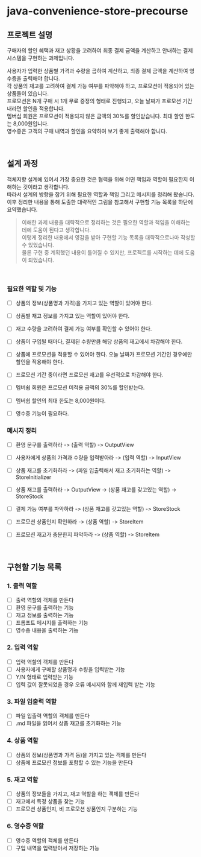 # java-convenience-store-precourse
## 프로젝트 설명
구매자의 할인 혜택과 재고 상황을 고려하여 최종 결제 금액을 계산하고 안내하는 결제 시스템을 구현하는 과제입니다.

사용자가 입력한 상품별 가격과 수량을 곱하여 계산하고, 최종 결제 금액을 계산하여 영수증을 출력해야 합니다.  
각 상품의 재고를 고려하여 결제 가능 여부를 파악해야 하고, 프로모션이 적용되어 있는 상품들이 있습니다.  
프로모션은 N개 구매 시 1개 무료 증정의 형태로 진행되고, 오늘 날짜가 프로모션 기간 내라면 할인을 적용합니다.  
멤버십 회원은 프로모션이 적용되지 않은 금액의 30%를 할인받습니다. 최대 할인 한도는 8,000원입니다.  
영수증은 고객의 구매 내역과 할인을 요약하여 보기 좋게 출력해야 합니다.

<br>

## 설계 과정
객체지향 설계에 있어서 가장 중요한 것은 협력을 위해 어떤 책임과 역할이 필요한지 이해하는 것이라고 생각합니다.  
따라서 설계의 방향을 잡기 위해 필요한 역할과 책임 그리고 메시지를 정리해 봤습니다.  
이후 정리한 내용을 통해 도출한 대략적인 그림을 참고해서 구현할 기능 목록을 하단에 요약했습니다.


> 이해한 과제 내용을 대략적으로 정리하는 것은 필요한 역할과 책임을 이해하는 데에 도움이 된다고 생각합니다.  
> 이렇게 정리한 내용에서 영감을 받아 구현할 기능 목록을 대략적으로나마 작성할 수 있었습니다.  
> 물론 구현 중 계획했던 내용이 틀어질 수 있지만, 프로젝트를 시작하는 데에 도움이 되었습니다.

<br>

### 필요한 역할 및 기능
- [ ] 상품의 정보(상품명과 가격)을 가지고 있는 역할이 있어야 한다.
- [ ] 상품별 재고 정보를 가지고 있는 역할이 있어야 한다.
- [ ] 재고 수량을 고려하여 결제 가능 여부를 확인할 수 있어야 한다.
- [ ] 상품이 구입될 때마다, 결제된 수량만큼 해당 상품의 재고에서 차감해야 한다.
- [ ] 상품에 프로모션을 적용할 수 있어야 한다. 오늘 날짜가 프로모션 기간인 경우에만 할인을 적용해야 한다.
- [ ] 프로모션 기간 중이라면 프로모션 재고를 우선적으로 차감해야 한다.
- [ ] 멤버쉽 회원은 프로모션 미적용 금액의 30%를 할인받는다.
- [ ] 멤버쉽 할인의 최대 한도는 8,000원이다.
- [ ] 영수증 기능이 필요하다.


### 메시지 정리
- [ ] 환영 문구를 출력하라 -> (출력 역할) -> OutputView  
- [ ] 사용자에게 상품의 가격과 수량을 입력받아라 -> (입력 역할) -> InputView  
- [ ] 상품 재고를 초기화하라 -> (파일 입출력해서 재고 초기화하는 역할) -> StoreInitializer  
- [ ] 상품 재고를 출력하라 -> OutputView -> (상품 재고를 갖고있는 역할) -> StoreStock  
- [ ] 결제 가능 여부를 파악하라 -> (상품 재고를 갖고있는 역할) -> StoreStock  
- [ ] 프로모션 상품인지 확인하라 -> (상품 역할) -> StoreItem  
- [ ] 프로모션 재고가 충분한지 파악하라 -> (상품 역할) -> StoreItem


<br>


## 구현할 기능 목록
### 1. 출력 역할
- [ ] 출력 역할의 객체를 만든다
- [ ] 환영 문구를 출력하는 기능
- [ ] 재고 정보를 출력하는 기능
- [ ] 프롬프트 메시지를 출력하는 기능
- [ ] 영수증 내용을 출력하는 기능

### 2. 입력 역할
- [ ] 입력 역할의 객체를 만든다
- [ ] 사용자에게 구매할 상품명과 수량을 입력받는 기능
- [ ] Y/N 형태로 입력받는 기능
- [ ] 입력 값이 잘못되었을 경우 오류 메시지와 함께 재입력 받는 기능

### 3. 파일 입출력 역할
- [ ] 파일 입출력 역할의 객체를 만든다
- [ ] .md 파일을 읽어서 상품 재고를 초기화하는 기능

### 4. 상품 역할
- [ ] 상품의 정보(상품명과 가격 등)을 가지고 있는 객체를 만든다
- [ ] 상품에 프로모션 정보를 포함할 수 있는 기능을 만든다

### 5. 재고 역할
- [ ] 상품의 정보들을 가지고, 재고 역할을 하는 객체를 만든다
- [ ] 재고에서 특정 상품을 찾는 기능
- [ ] 프로모션 상품인지, 비 프로모션 상품인지 구분하는 기능

### 6. 영수증 역할
- [ ] 영수증 역할의 객체를 만든다
- [ ] 구입 내역을 입력받아서 저장하는 기능
